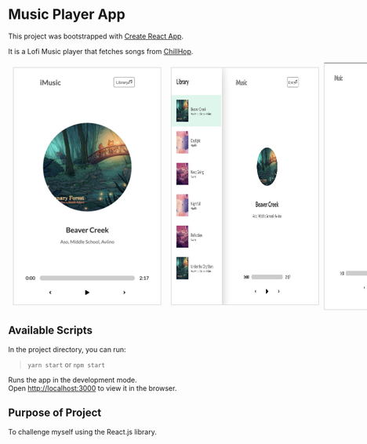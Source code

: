 # Music Player App

This project was bootstrapped with [Create React App](https://github.com/facebook/create-react-app).

It is a Lofi Music player that fetches songs from [ChillHop](https://chillhop.com).

<div style="display: flex; overflow: none">
<img src="https://github.com/superchrisho/superchrisho.github.io/blob/master/GitHubImages/Musicplayer1.jpg" width="300" style="border: 0.5px solid lightgrey; margin: 10px;"/>
<img src="https://github.com/superchrisho/superchrisho.github.io/blob/master/GitHubImages/Musicplayer2.jpg" width="300" style="border: 0.5px solid lightgrey; margin: 10px;"/>
<img src="https://github.com/superchrisho/superchrisho.github.io/blob/master/GitHubImages/Musicplayer3.jpg" width="300" style="border: 0.5px solid lightgrey"; margin: 10px;/>
</div>

## Available Scripts

In the project directory, you can run:

> `yarn start` or `npm start`

Runs the app in the development mode.\
Open [http://localhost:3000](http://localhost:3000) to view it in the browser.

## Purpose of Project

To challenge myself using the React.js library.
